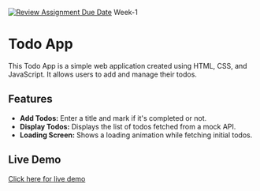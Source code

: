 [![Review Assignment Due Date](https://classroom.github.com/assets/deadline-readme-button-24ddc0f5d75046c5622901739e7c5dd533143b0c8e959d652212380cedb1ea36.svg)](https://classroom.github.com/a/VZiWc-ts)
Week-1

# Todo App

This Todo App is a simple web application created using HTML, CSS, and JavaScript. It allows users to add and manage their todos.

## Features

- **Add Todos:** Enter a title and mark if it's completed or not.
- **Display Todos:** Displays the list of todos fetched from a mock API.
- **Loading Screen:** Shows a loading animation while fetching initial todos.

## Live Demo

[Click here for live demo]()